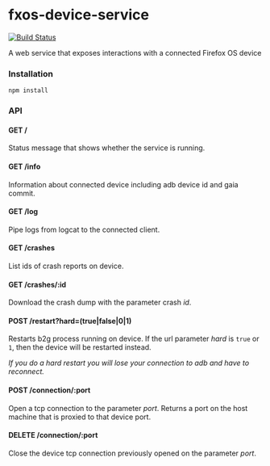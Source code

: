 # fxos-device-service

[![Build Status](https://travis-ci.org/mozilla-b2g/fxos-device-service.png?branch=master)](https://travis-ci.org/mozilla-b2g/fxos-device-service)

A web service that exposes interactions with a connected Firefox OS device

### Installation

`npm install`

### API

#### GET /

Status message that shows whether the service is running.

#### GET /info

Information about connected device including adb device id and gaia
commit.

#### GET /log

Pipe logs from logcat to the connected client.

#### GET /crashes

List ids of crash reports on device.

#### GET /crashes/:id

Download the crash dump with the parameter crash *id*.

#### POST /restart?hard=(true|false|0|1)

Restarts b2g process running on device. If the url parameter *hard* is
`true` or `1`, then the device will be restarted instead.

*If you do a hard restart you will lose your connection to adb and have to reconnect.*

#### POST /connection/:port

Open a tcp connection to the parameter *port*. Returns a port on the
host machine that is proxied to that device port.

#### DELETE /connection/:port

Close the device tcp connection previously opened on the parameter
*port*.
